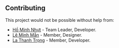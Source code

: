 ## Contributing
This project would not be possible without help from:
- [Hồ Minh Nhựt](https://github.com/Kaito0506) - Team Leader, Developer.
- [Lê Minh Mẫn](https://github.com/LeMinhMan2809) - Member, Designer.
- [La Thanh Trọng](https://github.com/LaThanhTrong) - Member, Developer.